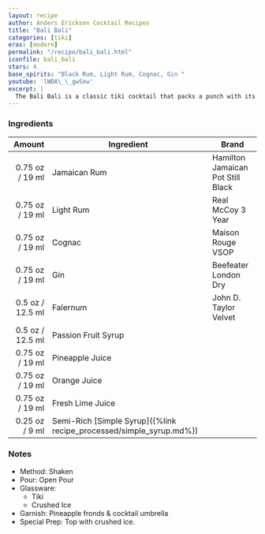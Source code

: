 ```yaml
---
layout: recipe
author: Anders Erickson Cocktail Recipes
title: "Bali Bali"
categories: [tiki]
eras: [modern]
permalink: "/recipe/bali_bali.html"
iconfile: bali_bali
stars: 4
base_spirits: "Black Rum, Light Rum, Cognac, Gin "
youtube: 'lWDA\_\_gwSow'
excerpt: |
  The Bali Bali is a classic tiki cocktail that packs a punch with its blend of rums, liqueurs, and fruit juices.
---
```


### Ingredients

|  Amount | Ingredient                                                | Brand                             |
| ------: | --------------------------------------------------------- | --------------------------------- |
| 0.75 oz / 19 ml | Jamaican Rum                                              | Hamilton Jamaican Pot Still Black |
| 0.75 oz / 19 ml | Light Rum                                                 | Real McCoy 3 Year                 |
| 0.75 oz / 19 ml | Cognac                                                    | Maison Rouge VSOP                 |
| 0.75 oz / 19 ml | Gin                                                       | Beefeater London Dry              |
|  0.5 oz / 12.5 ml | Falernum                                                  | John D. Taylor Velvet             |
|  0.5 oz / 12.5 ml | Passion Fruit Syrup                                       |
| 0.75 oz / 19 ml | Pineapple Juice                                           |
| 0.75 oz / 19 ml | Orange Juice                                              |
| 0.75 oz / 19 ml | Fresh Lime Juice                                          |
| 0.25 oz / 9 ml | Semi-Rich [Simple Syrup]({%link recipe_processed/simple_syrup.md%}) |

### Notes

- Method: Shaken
- Pour: Open Pour
- Glassware:
  - Tiki
  - Crushed Ice
- Garnish: Pineapple fronds & cocktail umbrella
- Special Prep: Top with crushed ice.
